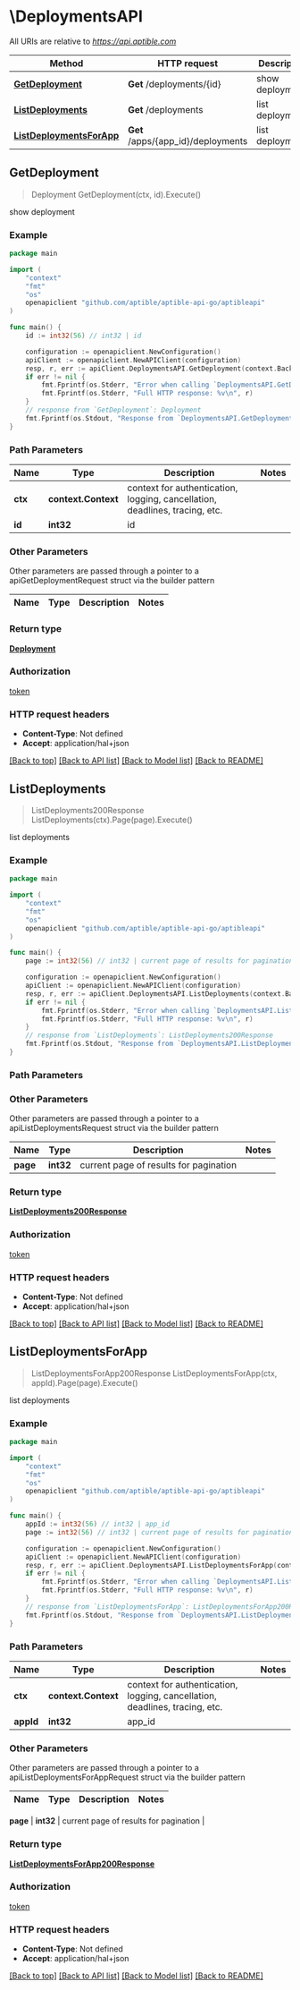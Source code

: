 # \DeploymentsAPI

All URIs are relative to *https://api.aptible.com*

Method | HTTP request | Description
------------- | ------------- | -------------
[**GetDeployment**](DeploymentsAPI.md#GetDeployment) | **Get** /deployments/{id} | show deployment
[**ListDeployments**](DeploymentsAPI.md#ListDeployments) | **Get** /deployments | list deployments
[**ListDeploymentsForApp**](DeploymentsAPI.md#ListDeploymentsForApp) | **Get** /apps/{app_id}/deployments | list deployments



## GetDeployment

> Deployment GetDeployment(ctx, id).Execute()

show deployment

### Example

```go
package main

import (
	"context"
	"fmt"
	"os"
	openapiclient "github.com/aptible/aptible-api-go/aptibleapi"
)

func main() {
	id := int32(56) // int32 | id

	configuration := openapiclient.NewConfiguration()
	apiClient := openapiclient.NewAPIClient(configuration)
	resp, r, err := apiClient.DeploymentsAPI.GetDeployment(context.Background(), id).Execute()
	if err != nil {
		fmt.Fprintf(os.Stderr, "Error when calling `DeploymentsAPI.GetDeployment``: %v\n", err)
		fmt.Fprintf(os.Stderr, "Full HTTP response: %v\n", r)
	}
	// response from `GetDeployment`: Deployment
	fmt.Fprintf(os.Stdout, "Response from `DeploymentsAPI.GetDeployment`: %v\n", resp)
}
```

### Path Parameters


Name | Type | Description  | Notes
------------- | ------------- | ------------- | -------------
**ctx** | **context.Context** | context for authentication, logging, cancellation, deadlines, tracing, etc.
**id** | **int32** | id | 

### Other Parameters

Other parameters are passed through a pointer to a apiGetDeploymentRequest struct via the builder pattern


Name | Type | Description  | Notes
------------- | ------------- | ------------- | -------------


### Return type

[**Deployment**](Deployment.md)

### Authorization

[token](../README.md#token)

### HTTP request headers

- **Content-Type**: Not defined
- **Accept**: application/hal+json

[[Back to top]](#) [[Back to API list]](../README.md#documentation-for-api-endpoints)
[[Back to Model list]](../README.md#documentation-for-models)
[[Back to README]](../README.md)


## ListDeployments

> ListDeployments200Response ListDeployments(ctx).Page(page).Execute()

list deployments

### Example

```go
package main

import (
	"context"
	"fmt"
	"os"
	openapiclient "github.com/aptible/aptible-api-go/aptibleapi"
)

func main() {
	page := int32(56) // int32 | current page of results for pagination (optional)

	configuration := openapiclient.NewConfiguration()
	apiClient := openapiclient.NewAPIClient(configuration)
	resp, r, err := apiClient.DeploymentsAPI.ListDeployments(context.Background()).Page(page).Execute()
	if err != nil {
		fmt.Fprintf(os.Stderr, "Error when calling `DeploymentsAPI.ListDeployments``: %v\n", err)
		fmt.Fprintf(os.Stderr, "Full HTTP response: %v\n", r)
	}
	// response from `ListDeployments`: ListDeployments200Response
	fmt.Fprintf(os.Stdout, "Response from `DeploymentsAPI.ListDeployments`: %v\n", resp)
}
```

### Path Parameters



### Other Parameters

Other parameters are passed through a pointer to a apiListDeploymentsRequest struct via the builder pattern


Name | Type | Description  | Notes
------------- | ------------- | ------------- | -------------
 **page** | **int32** | current page of results for pagination | 

### Return type

[**ListDeployments200Response**](ListDeployments200Response.md)

### Authorization

[token](../README.md#token)

### HTTP request headers

- **Content-Type**: Not defined
- **Accept**: application/hal+json

[[Back to top]](#) [[Back to API list]](../README.md#documentation-for-api-endpoints)
[[Back to Model list]](../README.md#documentation-for-models)
[[Back to README]](../README.md)


## ListDeploymentsForApp

> ListDeploymentsForApp200Response ListDeploymentsForApp(ctx, appId).Page(page).Execute()

list deployments

### Example

```go
package main

import (
	"context"
	"fmt"
	"os"
	openapiclient "github.com/aptible/aptible-api-go/aptibleapi"
)

func main() {
	appId := int32(56) // int32 | app_id
	page := int32(56) // int32 | current page of results for pagination (optional)

	configuration := openapiclient.NewConfiguration()
	apiClient := openapiclient.NewAPIClient(configuration)
	resp, r, err := apiClient.DeploymentsAPI.ListDeploymentsForApp(context.Background(), appId).Page(page).Execute()
	if err != nil {
		fmt.Fprintf(os.Stderr, "Error when calling `DeploymentsAPI.ListDeploymentsForApp``: %v\n", err)
		fmt.Fprintf(os.Stderr, "Full HTTP response: %v\n", r)
	}
	// response from `ListDeploymentsForApp`: ListDeploymentsForApp200Response
	fmt.Fprintf(os.Stdout, "Response from `DeploymentsAPI.ListDeploymentsForApp`: %v\n", resp)
}
```

### Path Parameters


Name | Type | Description  | Notes
------------- | ------------- | ------------- | -------------
**ctx** | **context.Context** | context for authentication, logging, cancellation, deadlines, tracing, etc.
**appId** | **int32** | app_id | 

### Other Parameters

Other parameters are passed through a pointer to a apiListDeploymentsForAppRequest struct via the builder pattern


Name | Type | Description  | Notes
------------- | ------------- | ------------- | -------------

 **page** | **int32** | current page of results for pagination | 

### Return type

[**ListDeploymentsForApp200Response**](ListDeploymentsForApp200Response.md)

### Authorization

[token](../README.md#token)

### HTTP request headers

- **Content-Type**: Not defined
- **Accept**: application/hal+json

[[Back to top]](#) [[Back to API list]](../README.md#documentation-for-api-endpoints)
[[Back to Model list]](../README.md#documentation-for-models)
[[Back to README]](../README.md)

